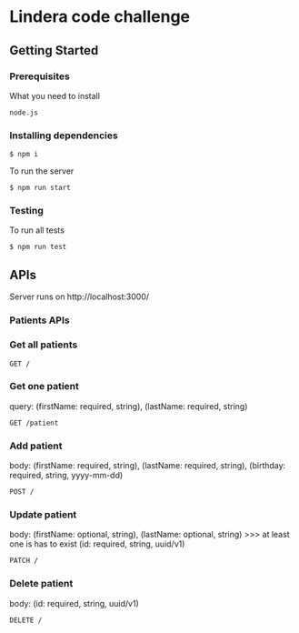 # Lindera code challenge

## Getting Started

### Prerequisites

What you need to install

```
node.js
```

### Installing dependencies

```
$ npm i
```

To run the server

```
$ npm run start
```

### Testing

To run all tests

```
$ npm run test
```

## APIs

Server runs on http://localhost:3000/

### Patients APIs

### Get all patients

```
GET /
```

### Get one patient

query: (firstName: required, string), (lastName: required, string) 

```
GET /patient
```

### Add patient

body: (firstName: required, string), (lastName: required, string), 
(birthday: required, string, yyyy-mm-dd)

```
POST /
```

### Update patient

body: (firstName: optional, string), (lastName: optional, string) >>> at least one is has to exist
(id: required, string, uuid/v1)

```
PATCH /
```

### Delete patient

body: (id: required, string, uuid/v1)

```
DELETE /
```